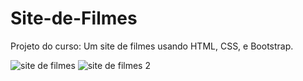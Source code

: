 # Site-de-Filmes
Projeto do curso: Um site de filmes usando HTML, CSS, e Bootstrap.

![site de filmes](https://github.com/user-attachments/assets/2d324a0d-0329-4f75-8981-ab1452ec1ba4)
![site de filmes 2](https://github.com/user-attachments/assets/4e6161d0-0baa-4cc8-82bc-36a541465b3a)
